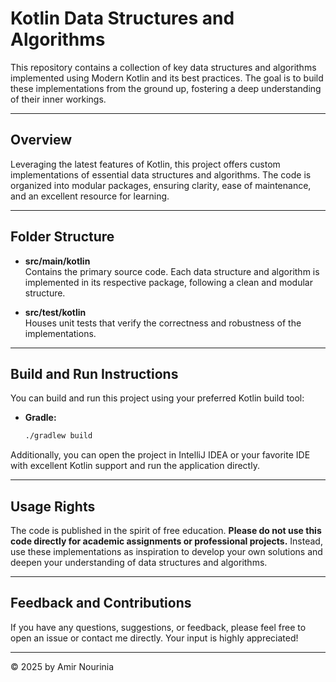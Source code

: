 # Kotlin Data Structures and Algorithms

This repository contains a collection of key data structures and algorithms implemented using Modern Kotlin and its best practices. The goal is to build these implementations from the ground up, fostering a deep understanding of their inner workings.

---

## Overview

Leveraging the latest features of Kotlin, this project offers custom implementations of essential data structures and algorithms. The code is organized into modular packages, ensuring clarity, ease of maintenance, and an excellent resource for learning.

---

## Folder Structure

- **src/main/kotlin**  
  Contains the primary source code. Each data structure and algorithm is implemented in its respective package, following a clean and modular structure.

- **src/test/kotlin**  
  Houses unit tests that verify the correctness and robustness of the implementations.

---

## Build and Run Instructions

You can build and run this project using your preferred Kotlin build tool:

- **Gradle:**

  ```bash
  ./gradlew build
  ```

Additionally, you can open the project in IntelliJ IDEA or your favorite IDE with excellent Kotlin support and run the application directly.

---

## Usage Rights

The code is published in the spirit of free education. **Please do not use this code directly for academic assignments or professional projects.** Instead, use these implementations as inspiration to develop your own solutions and deepen your understanding of data structures and algorithms.

---

## Feedback and Contributions

If you have any questions, suggestions, or feedback, please feel free to open an issue or contact me directly. Your input is highly appreciated!

---

&copy; 2025 by Amir Nourinia